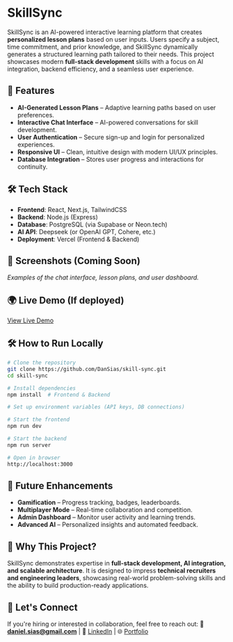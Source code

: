 # SkillSync

SkillSync is an AI-powered interactive learning platform that creates **personalized lesson plans** based on user inputs. Users specify a subject, time commitment, and prior knowledge, and SkillSync dynamically generates a structured learning path tailored to their needs. This project showcases modern **full-stack development** skills with a focus on AI integration, backend efficiency, and a seamless user experience.

## 🚀 Features

- **AI-Generated Lesson Plans** – Adaptive learning paths based on user preferences.
- **Interactive Chat Interface** – AI-powered conversations for skill development.
- **User Authentication** – Secure sign-up and login for personalized experiences.
- **Responsive UI** – Clean, intuitive design with modern UI/UX principles.
- **Database Integration** – Stores user progress and interactions for continuity.

## 🛠 Tech Stack

- **Frontend**: React, Next.js, TailwindCSS
- **Backend**: Node.js (Express)
- **Database**: PostgreSQL (via Supabase or Neon.tech)
- **AI API**: Deepseek (or OpenAI GPT, Cohere, etc.)
- **Deployment**: Vercel (Frontend & Backend)

## 📸 Screenshots (Coming Soon)

_Examples of the chat interface, lesson plans, and user dashboard._

## 🌍 Live Demo (If deployed)

[View Live Demo](https://skillsync.vercel.app)

## 🛠 How to Run Locally

```sh
# Clone the repository
git clone https://github.com/DanSias/skill-sync.git
cd skill-sync

# Install dependencies
npm install  # Frontend & Backend

# Set up environment variables (API keys, DB connections)

# Start the frontend
npm run dev

# Start the backend
npm run server

# Open in browser
http://localhost:3000
```

## 📌 Future Enhancements

- **Gamification** – Progress tracking, badges, leaderboards.
- **Multiplayer Mode** – Real-time collaboration and competition.
- **Admin Dashboard** – Monitor user activity and learning trends.
- **Advanced AI** – Personalized insights and automated feedback.

## 🤝 Why This Project?

SkillSync demonstrates expertise in **full-stack development, AI integration, and scalable architecture**. It is designed to impress **technical recruiters and engineering leaders**, showcasing real-world problem-solving skills and the ability to build production-ready applications.

## 📩 Let's Connect

If you're hiring or interested in collaboration, feel free to reach out:
📧 **daniel.sias@gmail.com** | 🔗 [LinkedIn](https://www.linkedin.com/in/daniel-sias) | 🌐 [Portfolio](https://danielsias.dev)
